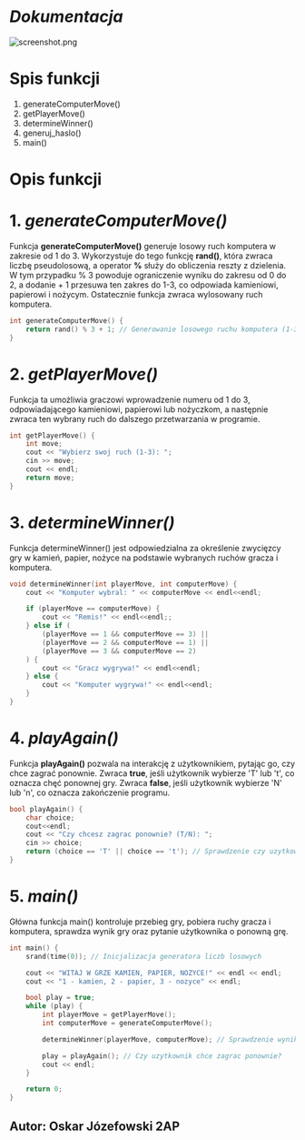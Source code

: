 # ***Dokumentacja***

![screenshot.png](/Assets/screenshot.png)

# Spis funkcji
1. generateComputerMove()
2. getPlayerMove()
3. determineWinner()
4. generuj_haslo()
5. main()


# Opis funkcji 

# 1. *generateComputerMove()*

Funkcja **generateComputerMove()** generuje losowy ruch komputera w zakresie od 1 do 3. Wykorzystuje do tego funkcję **rand()**, która zwraca liczbę pseudolosową, a operator **%** służy do obliczenia reszty z dzielenia. W tym przypadku % 3 powoduje ograniczenie wyniku do zakresu od 0 do 2, a dodanie + 1 przesuwa ten zakres do 1-3, co odpowiada kamieniowi, papierowi i nożycym. Ostatecznie funkcja zwraca wylosowany ruch komputera.

```C++
int generateComputerMove() {
    return rand() % 3 + 1; // Generowanie losowego ruchu komputera (1-3)
}
```
# 2. *getPlayerMove()*

Funkcja ta umożliwia graczowi wprowadzenie numeru od 1 do 3, odpowiadającego kamieniowi, papierowi lub nożyczkom, a następnie zwraca ten wybrany ruch do dalszego przetwarzania w programie.

```C++
int getPlayerMove() {
    int move;
    cout << "Wybierz swoj ruch (1-3): ";
    cin >> move;
    cout << endl;
    return move;
}
```
# 3. *determineWinner()*

Funkcja determineWinner() jest odpowiedzialna za określenie zwycięzcy gry w kamień, papier, nożyce na podstawie wybranych ruchów gracza i komputera.

```C++
void determineWinner(int playerMove, int computerMove) {
    cout << "Komputer wybral: " << computerMove << endl<<endl;

    if (playerMove == computerMove) {
        cout << "Remis!" << endl<<endl;;
    } else if (
        (playerMove == 1 && computerMove == 3) ||
        (playerMove == 2 && computerMove == 1) ||
        (playerMove == 3 && computerMove == 2)
    ) {
        cout << "Gracz wygrywa!" << endl<<endl;
    } else {
        cout << "Komputer wygrywa!" << endl<<endl;
    }
}
```

# 4. *playAgain()*

Funkcja **playAgain()** pozwala na interakcję z użytkownikiem, pytając go, czy chce zagrać ponownie. Zwraca **true**, jeśli użytkownik wybierze 'T' lub 't', co oznacza chęć ponownej gry. Zwraca **false**, jeśli użytkownik wybierze 'N' lub 'n', co oznacza zakończenie programu.


```C++
bool playAgain() {
    char choice;
    cout<<endl;
    cout << "Czy chcesz zagrac ponownie? (T/N): ";
    cin >> choice;
    return (choice == 'T' || choice == 't'); // Sprawdzenie czy uzytkownik chce zagrac ponownie
}
```

# 5. *main()*

Główna funkcja main() kontroluje przebieg gry, pobiera ruchy gracza i komputera, sprawdza wynik gry oraz pytanie użytkownika o ponowną grę.

```C++
int main() {
    srand(time(0)); // Inicjalizacja generatora liczb losowych

    cout << "WITAJ W GRZE KAMIEN, PAPIER, NOZYCE!" << endl << endl;
    cout << "1 - kamien, 2 - papier, 3 - nozyce" << endl;

    bool play = true;
    while (play) {
        int playerMove = getPlayerMove();
        int computerMove = generateComputerMove();

        determineWinner(playerMove, computerMove); // Sprawdzenie wyniku gry

        play = playAgain(); // Czy uzytkownik chce zagrac ponownie?
        cout << endl;
    }

    return 0;
}
```

## Autor: Oskar Józefowski 2AP
